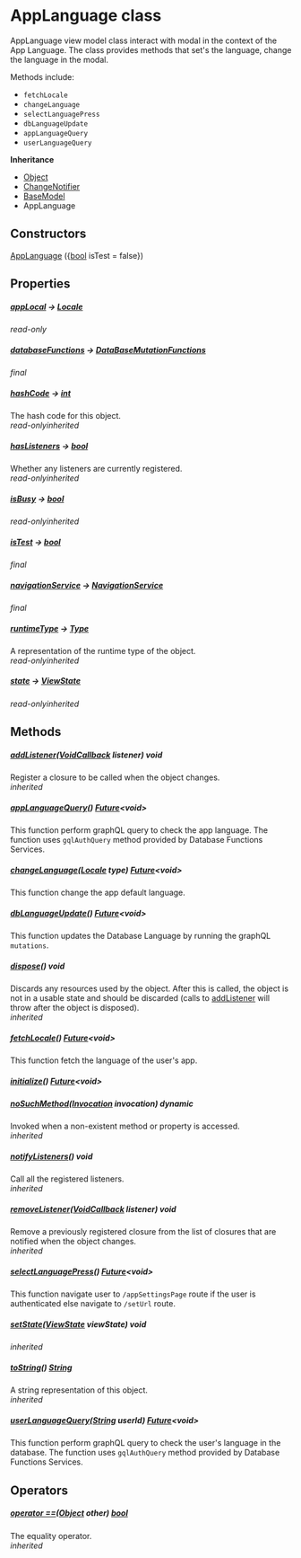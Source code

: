 


# AppLanguage class









<p>AppLanguage view model class interact with modal in the context of the App Language.
The class provides methods that set's the language, change the language in the modal.</p>
<p>Methods include:</p>
<ul>
<li><code>fetchLocale</code></li>
<li><code>changeLanguage</code></li>
<li><code>selectLanguagePress</code></li>
<li><code>dbLanguageUpdate</code></li>
<li><code>appLanguageQuery</code></li>
<li><code>userLanguageQuery</code></li>
</ul>



**Inheritance**

- [Object](https://api.flutter.dev/flutter/dart-core/Object-class.html)
- [ChangeNotifier](https://api.flutter.dev/flutter/foundation/ChangeNotifier-class.html)
- [BaseModel](../view_model_base_view_model/BaseModel-class.md)
- AppLanguage








## Constructors

[AppLanguage](../view_model_lang_view_model/AppLanguage/AppLanguage.md) (\{[bool](https://api.flutter.dev/flutter/dart-core/bool-class.html) isTest = false})

   


## Properties

##### [appLocal](../view_model_lang_view_model/AppLanguage/appLocal.md) &#8594; [Locale](https://api.flutter.dev/flutter/dart-ui/Locale-class.html)



  
_<span class="feature">read-only</span>_



##### [databaseFunctions](../view_model_lang_view_model/AppLanguage/databaseFunctions.md) &#8594; [DataBaseMutationFunctions](../services_database_mutation_functions/DataBaseMutationFunctions-class.md)



  
_<span class="feature">final</span>_



##### [hashCode](https://api.flutter.dev/flutter/dart-core/Object/hashCode.html) &#8594; [int](https://api.flutter.dev/flutter/dart-core/int-class.html)



The hash code for this object.  
_<span class="feature">read-only</span><span class="feature">inherited</span>_



##### [hasListeners](https://api.flutter.dev/flutter/foundation/ChangeNotifier/hasListeners.html) &#8594; [bool](https://api.flutter.dev/flutter/dart-core/bool-class.html)



Whether any listeners are currently registered.  
_<span class="feature">read-only</span><span class="feature">inherited</span>_



##### [isBusy](../view_model_base_view_model/BaseModel/isBusy.md) &#8594; [bool](https://api.flutter.dev/flutter/dart-core/bool-class.html)



  
_<span class="feature">read-only</span><span class="feature">inherited</span>_



##### [isTest](../view_model_lang_view_model/AppLanguage/isTest.md) &#8594; [bool](https://api.flutter.dev/flutter/dart-core/bool-class.html)



  
_<span class="feature">final</span>_



##### [navigationService](../view_model_lang_view_model/AppLanguage/navigationService.md) &#8594; [NavigationService](../services_navigation_service/NavigationService-class.md)



  
_<span class="feature">final</span>_



##### [runtimeType](https://api.flutter.dev/flutter/dart-core/Object/runtimeType.html) &#8594; [Type](https://api.flutter.dev/flutter/dart-core/Type-class.html)



A representation of the runtime type of the object.  
_<span class="feature">read-only</span><span class="feature">inherited</span>_



##### [state](../view_model_base_view_model/BaseModel/state.md) &#8594; [ViewState](../enums_enums/ViewState.md)



  
_<span class="feature">read-only</span><span class="feature">inherited</span>_





## Methods

##### [addListener](https://api.flutter.dev/flutter/foundation/ChangeNotifier/addListener.html)([VoidCallback](https://api.flutter.dev/flutter/dart-ui/VoidCallback.html) listener) void



Register a closure to be called when the object changes.  
_<span class="feature">inherited</span>_



##### [appLanguageQuery](../view_model_lang_view_model/AppLanguage/appLanguageQuery.md)() [Future](https://api.flutter.dev/flutter/dart-async/Future-class.html)&lt;void>



This function perform graphQL query to check the app language.
The function uses <code>gqlAuthQuery</code> method provided by Database Functions Services.  




##### [changeLanguage](../view_model_lang_view_model/AppLanguage/changeLanguage.md)([Locale](https://api.flutter.dev/flutter/dart-ui/Locale-class.html) type) [Future](https://api.flutter.dev/flutter/dart-async/Future-class.html)&lt;void>



This function change the app default language.  




##### [dbLanguageUpdate](../view_model_lang_view_model/AppLanguage/dbLanguageUpdate.md)() [Future](https://api.flutter.dev/flutter/dart-async/Future-class.html)&lt;void>



This function updates the Database Language by running the graphQL <code>mutations</code>.  




##### [dispose](https://api.flutter.dev/flutter/foundation/ChangeNotifier/dispose.html)() void



Discards any resources used by the object. After this is called, the
object is not in a usable state and should be discarded (calls to
<a href="https://api.flutter.dev/flutter/foundation/ChangeNotifier/addListener.html">addListener</a> will throw after the object is disposed).  
_<span class="feature">inherited</span>_



##### [fetchLocale](../view_model_lang_view_model/AppLanguage/fetchLocale.md)() [Future](https://api.flutter.dev/flutter/dart-async/Future-class.html)&lt;void>



This function fetch the language of the user's app.  




##### [initialize](../view_model_lang_view_model/AppLanguage/initialize.md)() [Future](https://api.flutter.dev/flutter/dart-async/Future-class.html)&lt;void>



  




##### [noSuchMethod](https://api.flutter.dev/flutter/dart-core/Object/noSuchMethod.html)([Invocation](https://api.flutter.dev/flutter/dart-core/Invocation-class.html) invocation) dynamic



Invoked when a non-existent method or property is accessed.  
_<span class="feature">inherited</span>_



##### [notifyListeners](https://api.flutter.dev/flutter/foundation/ChangeNotifier/notifyListeners.html)() void



Call all the registered listeners.  
_<span class="feature">inherited</span>_



##### [removeListener](https://api.flutter.dev/flutter/foundation/ChangeNotifier/removeListener.html)([VoidCallback](https://api.flutter.dev/flutter/dart-ui/VoidCallback.html) listener) void



Remove a previously registered closure from the list of closures that are
notified when the object changes.  
_<span class="feature">inherited</span>_



##### [selectLanguagePress](../view_model_lang_view_model/AppLanguage/selectLanguagePress.md)() [Future](https://api.flutter.dev/flutter/dart-async/Future-class.html)&lt;void>



This function navigate user to <code>/appSettingsPage</code> route if the user is authenticated
else navigate to <code>/setUrl</code> route.  




##### [setState](../view_model_base_view_model/BaseModel/setState.md)([ViewState](../enums_enums/ViewState.md) viewState) void



  
_<span class="feature">inherited</span>_



##### [toString](https://api.flutter.dev/flutter/dart-core/Object/toString.html)() [String](https://api.flutter.dev/flutter/dart-core/String-class.html)



A string representation of this object.  
_<span class="feature">inherited</span>_



##### [userLanguageQuery](../view_model_lang_view_model/AppLanguage/userLanguageQuery.md)([String](https://api.flutter.dev/flutter/dart-core/String-class.html) userId) [Future](https://api.flutter.dev/flutter/dart-async/Future-class.html)&lt;void>



This function perform graphQL query to check the user's language in the database.
The function uses <code>gqlAuthQuery</code> method provided by Database Functions Services.  






## Operators

##### [operator ==](https://api.flutter.dev/flutter/dart-core/Object/operator_equals.html)([Object](https://api.flutter.dev/flutter/dart-core/Object-class.html) other) [bool](https://api.flutter.dev/flutter/dart-core/bool-class.html)



The equality operator.  
_<span class="feature">inherited</span>_















